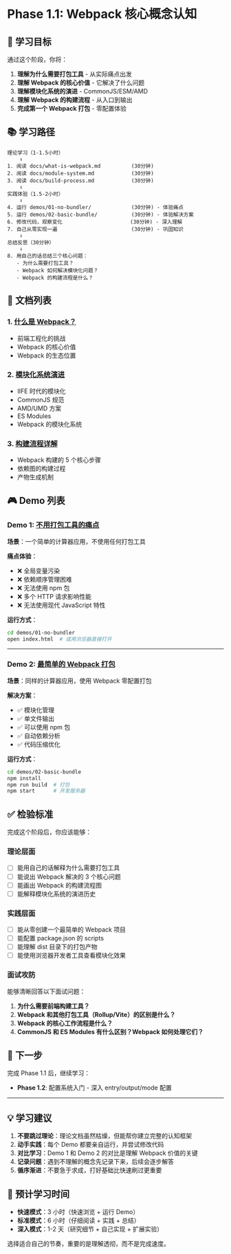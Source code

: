 # Phase 1.1: Webpack 核心概念认知

## 🎯 学习目标

通过这个阶段，你将：
1. **理解为什么需要打包工具** - 从实际痛点出发
2. **理解 Webpack 的核心价值** - 它解决了什么问题
3. **理解模块化系统的演进** - CommonJS/ESM/AMD
4. **理解 Webpack 的构建流程** - 从入口到输出
5. **完成第一个 Webpack 打包** - 零配置体验

## 📚 学习路径

```
理论学习（1-1.5小时）
    ↓
1. 阅读 docs/what-is-webpack.md          (30分钟)
2. 阅读 docs/module-system.md            (30分钟)
3. 阅读 docs/build-process.md            (30分钟)
    ↓
实践体验（1.5-2小时）
    ↓
4. 运行 demos/01-no-bundler/             (30分钟) - 体验痛点
5. 运行 demos/02-basic-bundle/           (30分钟) - 体验解决方案
6. 修改代码，观察变化                      (30分钟) - 深入理解
7. 自己从零实现一遍                        (30分钟) - 巩固知识
    ↓
总结反思（30分钟）
    ↓
8. 用自己的话总结三个核心问题：
   - 为什么需要打包工具？
   - Webpack 如何解决模块化问题？
   - Webpack 的构建流程是什么？
```

## 📖 文档列表

### 1. [什么是 Webpack？](./docs/what-is-webpack.md)
- 前端工程化的挑战
- Webpack 的核心价值
- Webpack 的生态位置

### 2. [模块化系统演进](./docs/module-system.md)
- IIFE 时代的模块化
- CommonJS 规范
- AMD/UMD 方案
- ES Modules
- Webpack 的模块化系统

### 3. [构建流程详解](./docs/build-process.md)
- Webpack 构建的 5 个核心步骤
- 依赖图的构建过程
- 产物生成机制

## 🎮 Demo 列表

### Demo 1: [不用打包工具的痛点](./demos/01-no-bundler/)
**场景**：一个简单的计算器应用，不使用任何打包工具

**痛点体验**：
- ❌ 全局变量污染
- ❌ 依赖顺序管理困难
- ❌ 无法使用 npm 包
- ❌ 多个 HTTP 请求影响性能
- ❌ 无法使用现代 JavaScript 特性

**运行方式**：
```bash
cd demos/01-no-bundler
open index.html  # 或用浏览器直接打开
```

---

### Demo 2: [最简单的 Webpack 打包](./demos/02-basic-bundle/)
**场景**：同样的计算器应用，使用 Webpack 零配置打包

**解决方案**：
- ✅ 模块化管理
- ✅ 单文件输出
- ✅ 可以使用 npm 包
- ✅ 自动依赖分析
- ✅ 代码压缩优化

**运行方式**：
```bash
cd demos/02-basic-bundle
npm install
npm run build  # 打包
npm start      # 开发服务器
```

## ✅ 检验标准

完成这个阶段后，你应该能够：

### 理论层面
- [ ] 能用自己的话解释为什么需要打包工具
- [ ] 能说出 Webpack 解决的 3 个核心问题
- [ ] 能画出 Webpack 的构建流程图
- [ ] 能解释模块化系统的演进历史

### 实践层面
- [ ] 能从零创建一个最简单的 Webpack 项目
- [ ] 能配置 package.json 的 scripts
- [ ] 能理解 dist 目录下的打包产物
- [ ] 能使用浏览器开发者工具查看模块化效果

### 面试攻防
能够清晰回答以下面试问题：
1. **为什么需要前端构建工具？**
2. **Webpack 和其他打包工具（Rollup/Vite）的区别是什么？**
3. **Webpack 的核心工作流程是什么？**
4. **CommonJS 和 ES Modules 有什么区别？Webpack 如何处理它们？**

## 🎯 下一步

完成 Phase 1.1 后，继续学习：
- **Phase 1.2**: 配置系统入门 - 深入 entry/output/mode 配置

---

## 💡 学习建议

1. **不要跳过理论**：理论文档虽然枯燥，但能帮你建立完整的认知框架
2. **动手实践**：每个 Demo 都要亲自运行，并尝试修改代码
3. **对比学习**：Demo 1 和 Demo 2 的对比是理解 Webpack 价值的关键
4. **记录问题**：遇到不理解的概念先记录下来，后续会逐步解答
5. **循序渐进**：不要急于求成，打好基础比快速刷过更重要

## 📝 预计学习时间

- **快速模式**：3 小时（快速浏览 + 运行 Demo）
- **标准模式**：6 小时（仔细阅读 + 实践 + 总结）
- **深入模式**：1-2 天（研究细节 + 自己实现 + 扩展实验）

选择适合自己的节奏，重要的是理解透彻，而不是完成速度。


